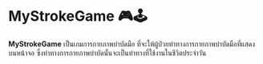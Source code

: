 # MyStrokeGame 🎮🕹️
**MyStrokeGame** เป็นเกมการกายภาพบำบัดมือ ที่จะให้ผู้ป่วยทำทางการกายภาพบำบัดมือที่แสดงบนหน้าจอ ซึ่งท่าทางการกายภาพบำบัดนั้นจะเป็นท่าทางที่ใช้งานในชีวิตประจำวัน